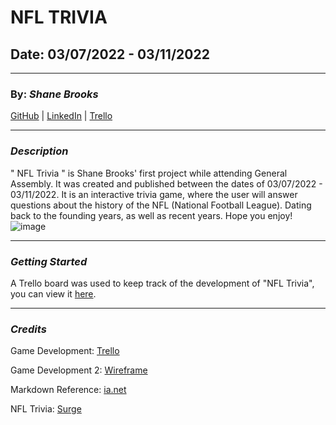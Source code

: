 # NFL TRIVIA

## Date: 03/07/2022 - 03/11/2022
***
### By: ***Shane Brooks***

[GitHub](https://github.com/SDBrooks) | [LinkedIn](https://www.linkedin.com/in/shane-brooks-86175a228/?trk=people-guest_people_search-card) | [Trello](https://trello.com/b/wylFA3fR/nfl-trivia-trello-board)
***

### ***Description***
" NFL Trivia " is Shane Brooks' first project while attending General Assembly. It was created and published between the dates of 03/07/2022 - 03/11/2022. It is an interactive trivia game, where the user will answer questions about the history of the NFL (National Football League). Dating back to the founding years, as well as recent years. Hope you enjoy!
![image](https://gray-wvue-prod.cdn.arcpublishing.com/resizer/a9syr_k-kqxnYs4V9Tm9oJKutUI=/1200x675/smart/filters:quality(85)/cloudfront-us-east-1.images.arcpublishing.com/gray/CQPW7WWWA5BXBC4IYJ5L3TOVME.jpg)
***

### ***Getting Started***

A Trello board was used to keep track of the development of "NFL Trivia", you can view it [here](https://trello.com/b/wylFA3fR/nfl-trivia-trello-board).
***
### ***Credits***
Game Development: [Trello](https://trello.com/b/wylFA3fR/nfl-trivia-trello-board)

Game Development 2: [Wireframe](https://trello.com/b/wylFA3fR/nfl-trivia-trello-board)

Markdown Reference: [ia.net](https://ia.net/writer/support/general/markdown-guide)

NFL Trivia: [Surge](https://nfltrivia.surge.sh/)



